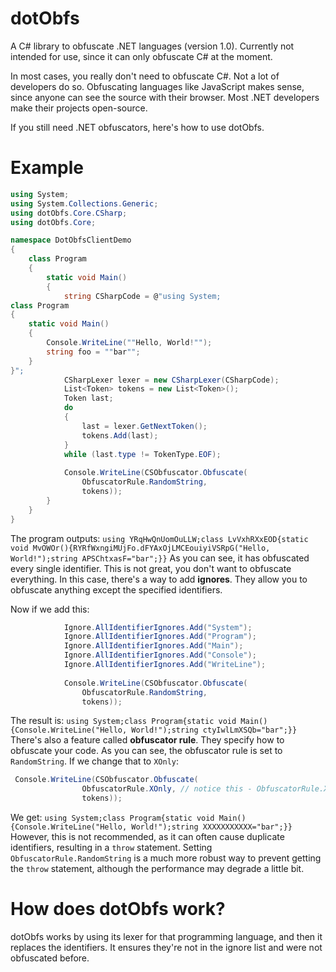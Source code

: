 # dotObfs
A C# library to obfuscate .NET languages (version 1.0). Currently not intended for use, since it can only obfuscate C# at the moment.

In most cases, you really don't need to obfuscate C#. Not a lot of developers do so. Obfuscating languages like JavaScript makes sense, since anyone can see
the source with their browser. Most .NET developers make their projects open-source.

If you still need .NET obfuscators, here's how to use dotObfs.

# Example
```csharp
using System;
using System.Collections.Generic;
using dotObfs.Core.CSharp;
using dotObfs.Core;

namespace DotObfsClientDemo
{
    class Program
    {
        static void Main()
        {
            string CSharpCode = @"using System;
class Program
{
    static void Main()
    {
        Console.WriteLine(""Hello, World!"");
        string foo = ""bar"";
    }
}";
            CSharpLexer lexer = new CSharpLexer(CSharpCode);
            List<Token> tokens = new List<Token>();
            Token last;
            do
            {
                last = lexer.GetNextToken();
                tokens.Add(last);
            }
            while (last.type != TokenType.EOF);
            
            Console.WriteLine(CSObfuscator.Obfuscate(
                ObfuscatorRule.RandomString,
                tokens));
        }
    }
}
```
The program outputs:
`using YRqHwQnUomOuLLW;class LvVxhRXxEOD{static void MvOWOr(){RYRfWxngiMUjFo.dFYAxOjLMCEouiyiVSRpG("Hello, World!");string APSChtxasF="bar";}}`
As you can see, it has obfuscated every single identifier. This is not great, you don't want to obfuscate everything.
In this case, there's a way to add **ignores**. They allow you to obfuscate anything except the specified identifiers.

Now if we add this:
```csharp
            Ignore.AllIdentifierIgnores.Add("System");
            Ignore.AllIdentifierIgnores.Add("Program");
            Ignore.AllIdentifierIgnores.Add("Main");
            Ignore.AllIdentifierIgnores.Add("Console");
            Ignore.AllIdentifierIgnores.Add("WriteLine");
            
            Console.WriteLine(CSObfuscator.Obfuscate(
                ObfuscatorRule.RandomString,
                tokens));
```
The result is:
`using System;class Program{static void Main(){Console.WriteLine("Hello, World!");string ctyIwlLmXSQb="bar";}}`
There's also a feature called **obfuscator rule**. They specify how to obfuscate your code.
As you can see, the obfuscator rule is set to `RandomString`.
If we change that to `XOnly`:
```csharp
 Console.WriteLine(CSObfuscator.Obfuscate(
                ObfuscatorRule.XOnly, // notice this - ObfuscatorRule.XOnly
                tokens));
```
We get:
`using System;class Program{static void Main(){Console.WriteLine("Hello, World!");string XXXXXXXXXXX="bar";}}`
However, this is not recommended, as it can often cause duplicate identifiers, resulting in a `throw` statement.
Setting `ObfuscatorRule.RandomString` is a much more robust way to prevent getting the `throw` statement, although the performance may degrade a little bit.

# How does dotObfs work?
dotObfs works by using its lexer for that programming language, and then it replaces the identifiers. It ensures they're not in the ignore list and were not obfuscated before.
